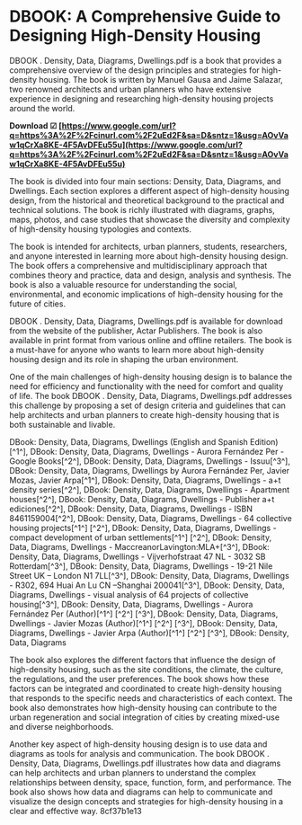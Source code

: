 
 
# DBOOK: A Comprehensive Guide to Designing High-Density Housing
 
DBOOK . Density, Data, Diagrams, Dwellings.pdf is a book that provides a comprehensive overview of the design principles and strategies for high-density housing. The book is written by Manuel Gausa and Jaime Salazar, two renowned architects and urban planners who have extensive experience in designing and researching high-density housing projects around the world.
 
**Download ☑ [https://www.google.com/url?q=https%3A%2F%2Fcinurl.com%2F2uEd2F&sa=D&sntz=1&usg=AOvVaw1qCrXa8KE-4F5AvDFEu55u](https://www.google.com/url?q=https%3A%2F%2Fcinurl.com%2F2uEd2F&sa=D&sntz=1&usg=AOvVaw1qCrXa8KE-4F5AvDFEu55u)**


 
The book is divided into four main sections: Density, Data, Diagrams, and Dwellings. Each section explores a different aspect of high-density housing design, from the historical and theoretical background to the practical and technical solutions. The book is richly illustrated with diagrams, graphs, maps, photos, and case studies that showcase the diversity and complexity of high-density housing typologies and contexts.
 
The book is intended for architects, urban planners, students, researchers, and anyone interested in learning more about high-density housing design. The book offers a comprehensive and multidisciplinary approach that combines theory and practice, data and design, analysis and synthesis. The book is also a valuable resource for understanding the social, environmental, and economic implications of high-density housing for the future of cities.
 
DBOOK . Density, Data, Diagrams, Dwellings.pdf is available for download from the website of the publisher, Actar Publishers. The book is also available in print format from various online and offline retailers. The book is a must-have for anyone who wants to learn more about high-density housing design and its role in shaping the urban environment.
  
One of the main challenges of high-density housing design is to balance the need for efficiency and functionality with the need for comfort and quality of life. The book DBOOK . Density, Data, Diagrams, Dwellings.pdf addresses this challenge by proposing a set of design criteria and guidelines that can help architects and urban planners to create high-density housing that is both sustainable and livable.
 
DBook: Density, Data, Diagrams, Dwellings (English and Spanish Edition)[^1^],  DBook: Density, Data, Diagrams, Dwellings - Aurora Fernández Per - Google Books[^2^],  DBook: Density, Data, Diagrams, Dwellings - Issuu[^3^],  DBook: Density, Data, Diagrams, Dwellings by Aurora Fernández Per, Javier Mozas, Javier Arpa[^1^],  DBook: Density, Data, Diagrams, Dwellings - a+t density series[^2^],  DBook: Density, Data, Diagrams, Dwellings - Apartment houses[^2^],  DBook: Density, Data, Diagrams, Dwellings - Publisher a+t ediciones[^2^],  DBook: Density, Data, Diagrams, Dwellings - ISBN 8461159004[^2^],  DBook: Density, Data, Diagrams, Dwellings - 64 collective housing projects[^1^] [^2^],  DBook: Density, Data, Diagrams, Dwellings - compact development of urban settlements[^1^] [^2^],  DBook: Density, Data, Diagrams, Dwellings - MaccreanorLavington:MLA+[^3^],  DBook: Density, Data, Diagrams, Dwellings - Vijverhofstraat 47 NL - 3032 SB Rotterdam[^3^],  DBook: Density, Data, Diagrams, Dwellings - 19-21 Nile Street UK – London N1 7LL[^3^],  DBook: Density, Data, Diagrams, Dwellings - R302, 694 Huai An Lu CN –Shanghai 200041[^3^],  DBook: Density, Data, Diagrams, Dwellings - visual analysis of 64 projects of collective housing[^3^],  DBook: Density, Data, Diagrams, Dwellings - Aurora Fernández Per (Author)[^1^] [^2^] [^3^],  DBook: Density, Data, Diagrams, Dwellings - Javier Mozas (Author)[^1^] [^2^] [^3^],  DBook: Density, Data, Diagrams, Dwellings - Javier Arpa (Author)[^1^] [^2^] [^3^],  DBook: Density, Data, Diagrams
 
The book also explores the different factors that influence the design of high-density housing, such as the site conditions, the climate, the culture, the regulations, and the user preferences. The book shows how these factors can be integrated and coordinated to create high-density housing that responds to the specific needs and characteristics of each context. The book also demonstrates how high-density housing can contribute to the urban regeneration and social integration of cities by creating mixed-use and diverse neighborhoods.
 
Another key aspect of high-density housing design is to use data and diagrams as tools for analysis and communication. The book DBOOK . Density, Data, Diagrams, Dwellings.pdf illustrates how data and diagrams can help architects and urban planners to understand the complex relationships between density, space, function, form, and performance. The book also shows how data and diagrams can help to communicate and visualize the design concepts and strategies for high-density housing in a clear and effective way.
 8cf37b1e13
 
